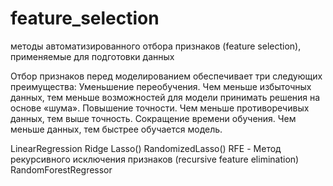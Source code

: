 # feature_selection
методы автоматизированного отбора признаков (feature selection), применяемые для подготовки данных

Отбор признаков перед моделированием обеспечивает три следующих преимущества:
Уменьшение переобучения. Чем меньше избыточных данных, тем меньше возможностей для модели принимать решения на основе «шума».
Повышение точности. Чем меньше противоречивых данных, тем выше точность.
Сокращение времени обучения. Чем меньше данных, тем быстрее обучается модель.

LinearRegression
Ridge
Lasso()
RandomizedLasso()
RFE - Метод рекурсивного исключения признаков (recursive feature elimination) 
RandomForestRegressor
